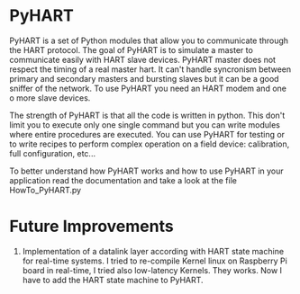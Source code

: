 # PyHART
PyHART is a set of Python modules that allow you to communicate through the HART protocol.
The goal of PyHART is to simulate a master to communicate easily with HART slave devices.
PyHART master does not respect the timing of a real master hart. 
It can't handle syncronism between primary and secondary masters and bursting slaves but it can be
a good sniffer of the network.
To use PyHART you need an HART modem and one o more slave devices.

The strength of PyHART is that all the code is written in python.
This don't limit you to execute only one single command but you can write modules where entire procedures are executed.
You can use PyHART for testing or to write recipes to perform complex operation on a field device: calibration, full configuration, etc...

To better understand how PyHART works and how to use PyHART in your application read the documentation
and take a look at the file HowTo_PyHART.py

# Future Improvements

1) Implementation of a datalink layer according with HART state machine for real-time systems.
   I tried to re-compile Kernel linux on Raspberry Pi board in real-time, I tried also low-latency Kernels.
   They works. Now I have to add the HART state machine to PyHART.
